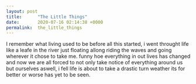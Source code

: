 ```yaml
---
layout: post
title:      "The Little Things"
date:       2020-07-16 02:14:38 +0000
permalink:  the_little_things
---
```



I remember what living used to be before all this started, i went throught life like a leafe in the river just floating allong riding the waves and going wherever it chose to take me. funny hoe everything in out lives has changed and now we are all forced to not only take notice of everything around us but ourselves aswell, i fell life is about to take a drastic turn weather its for better or worse has yet to be seen.


